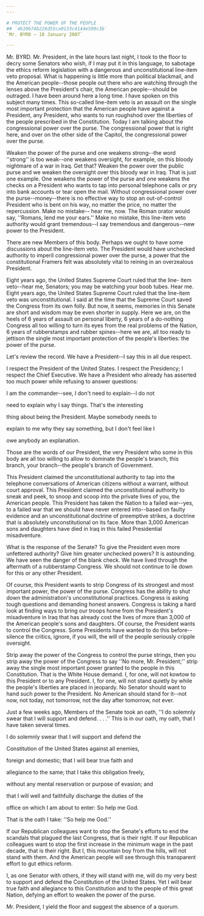 ```yaml
---
---

# PROTECT THE POWER OF THE PEOPLE
## `4610674b226d55ca0133c4144e599c3b`
`Mr. BYRD — 18 January 2007`

---
```



Mr. BYRD. Mr. President, in the late hours last night, I took to the 
floor to decry some Senators who wish, if I may put it in this 
language, to sabotage the ethics reform legislation with a dangerous 
and unconstitutional line-item veto proposal. What is happening is 
little more than political blackmail, and the American people--those 
people out there who are watching through the lenses above the 
President's chair, the American people--should be outraged. I have been 
around here a long time. I have spoken on this subject many times. This 
so-called line-item veto is an assault on the single most important 
protection that the American people have against a President, any 
President, who wants to run roughshod over the liberties of the people 
prescribed in the Constitution. Today I am talking about the 
congressional power over the purse. The congressional power that is 
right here, and over on the other side of the Capitol, the 
congressional power over the purse.

Weaken the power of the purse and one weakens strong--the word 
''strong'' is too weak--one weakens oversight, for example, on this 
bloody nightmare of a war in Iraq. Get that? Weaken the power over the 
public purse and we weaken the oversight over this bloody war in Iraq. 
That is just one example. One weakens the power of the purse and one 
weakens the checks on a President who wants to tap into personal 
telephone calls or pry into bank accounts or tear open the mail. 
Without congressional power over the purse--money--there is no 
effective way to stop an out-of-control President who is bent on his 
way, no matter the price, no matter the repercussion. Make no mistake--
hear me, now. The Roman orator would say, ''Romans, lend me your 
ears.'' Make no mistake, this line-item veto authority would grant 
tremendous--I say tremendous and dangerous--new power to the President.

There are new Members of this body. Perhaps we ought to have some 
discussions about the line-item veto. The President would have 
unchecked authority to imperil congressional power over the purse, a 
power that the constitutional Framers felt was absolutely vital to 
reining in an overzealous President.

Eight years ago, the United States Supreme Court ruled that the line-
item veto--hear me, Senators; you may be watching your boob tubes. Hear 
me. Eight years ago, the United States Supreme Court ruled that the 
line-item veto was unconstitutional. I said at the time that the 
Supreme Court saved the Congress from its own folly. But now, it seems, 
memories in this Senate are short and wisdom may be even shorter in 
supply. Here we are, on the heels of 6 years of assault on personal 
liberty, 6 years of a do-nothing Congress all too willing to turn its 
eyes from the real problems of the Nation, 6 years of rubberstamps and 
rubber spines--here we are, all too ready to jettison the single most 
important protection of the people's liberties: the power of the purse.

Let's review the record. We have a President--I say this in all due 
respect.


I respect the President of the United States. I respect the Presidency; 
I respect the Chief Executive. We have a President who already has 
asserted too much power while refusing to answer questions:




 I am the commander--see, I don't need to explain--I do not 


 need to explain why I say things. That's the interesting 


 thing about being the President. Maybe somebody needs to 


 explain to me why they say something, but I don't feel like I 


 owe anybody an explanation.


Those are the words of our President, the very President who some in 
this body are all too willing to allow to dominate the people's branch, 
this branch, your branch--the people's branch of Government.

This President claimed the unconstitutional authority to tap into the 
telephone conversations of American citizens without a warrant, without 
court approval. This President claimed the unconstitutional authority 
to sneak and peek, to snoop and scoop into the private lives of you, 
the American people. This President has taken the Nation to a failed 
war--yes, to a failed war that we should have never entered into--based 
on faulty evidence and an unconstitutional doctrine of preemptive 
strikes, a doctrine that is absolutely unconstitutional on its face. 
More than 3,000 American sons and daughters have died in Iraq in this 
failed Presidential misadventure.

What is the response of the Senate? To give the President even more 
unfettered authority? Give him greater unchecked powers? It is 
astounding. We have seen the danger of the blank check. We have lived 
through the aftermath of a rubberstamp Congress. We should not continue 
to lie down for this or any other President.

Of course, this President wants to strip Congress of its strongest 
and most important power, the power of the purse. Congress has the 
ability to shut down the administration's unconstitutional practices. 
Congress is asking tough questions and demanding honest answers. 
Congress is taking a hard look at finding ways to bring our troops home 
from the President's misadventure in Iraq that has already cost the 
lives of more than 3,000 of the American people's sons and daughters. 
Of course, the President wants to control the Congress. Some Presidents 
have wanted to do this before--silence the critics, ignore, if you 
will, the will of the people seriously cripple oversight.


Strip away the power of the Congress to control the purse strings, 
then you strip away the power of the Congress to say ''No more, Mr. 
President;'' strip away the single most important power granted to the 
people in this Constitution. That is the White House demand. I, for 
one, will not kowtow to this President or to any President. I, for one, 
will not stand quietly by while the people's liberties are placed in 
jeopardy. No Senator should want to hand such power to the President. 
No American should stand for it--not now, not today, not tomorrow, not 
the day after tomorrow, not ever.

Just a few weeks ago, Members of the Senate took an oath, ''I do 
solemnly swear that I will support and defend. . . .'' This is in our 
oath, my oath, that I have taken several times.




 I do solemnly swear that I will support and defend the 


 Constitution of the United States against all enemies, 


 foreign and domestic; that I will bear true faith and 


 allegiance to the same; that I take this obligation freely, 


 without any mental reservation or purpose of evasion; and 


 that I will well and faithfully discharge the duties of the 


 office on which I am about to enter: So help me God.


That is the oath I take: ''So help me God.''

If our Republican colleagues want to stop the Senate's efforts to end 
the scandals that plagued the last Congress, that is their right. If 
our Republican colleagues want to stop the first increase in the 
minimum wage in the past decade, that is their right. But I, this 
mountain boy from the hills, will not stand with them. And the American 
people will see through this transparent effort to gut ethics reform.


I, as one Senator with others, if they will stand with me, will do my 
very best to support and defend the Constitution of the United States. 
Yet I will bear true faith and allegiance to this Constitution and to 
the people of this great Nation, defying an effort to weaken the power 
of the purse.

Mr. President, I yield the floor and suggest the absence of a quorum.